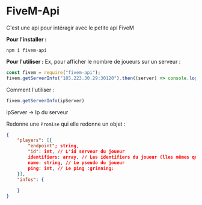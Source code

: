 # FiveM-Api
C'est une api pour intéragir avec le petite api FiveM

**Pour l'installer :**
```
npm i fivem-api
```
**Pour l'utiliser :**
Ex, pour afficher le nombre de joueurs sur un serveur : 
```javascript
const fivem = require("fivem-api");
fivem.getServerInfo("185.223.30.29:30120").then((server) => console.log(server.players.length))
```
Comment l'utiliser : 
```javascript
fivem.getServerInfo(ipServer)
```
ipServer -> Ip du serveur

Redonne une `Promise` qui elle redonne un objet :
```json
{
	"players": [{
		"endpoint"; string,
		"id": int, // L'id serveur du joueur
		identifiers: array, // Les identifiers du joueur (lles mêmes que dans les resources FiveM)
		name: string, // Le pseudo du joueur
		ping: int, // Le ping :grinning:
	}],
	"infos": {
		
	}
}
```
<!--stackedit_data:
eyJoaXN0b3J5IjpbMzgzMzY5ODcyLDEzNjY3ODMxMTNdfQ==
-->